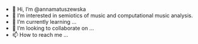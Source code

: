 - 👋 Hi, I’m @annamatuszewska
- 👀 I’m interested in semiotics of music and computational music analysis.
- 🌱 I’m currently learning ...
- 💞️ I’m looking to collaborate on ...
- 📫 How to reach me ...

<!---
annamatuszewska/annamatuszewska is a ✨ special ✨ repository because its `README.md` (this file) appears on your GitHub profile.
You can click the Preview link to take a look at your changes.
--->
